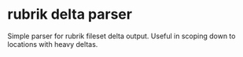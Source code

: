 # rubrik delta parser

Simple parser for rubrik fileset delta output. Useful in scoping down to locations with heavy deltas.

